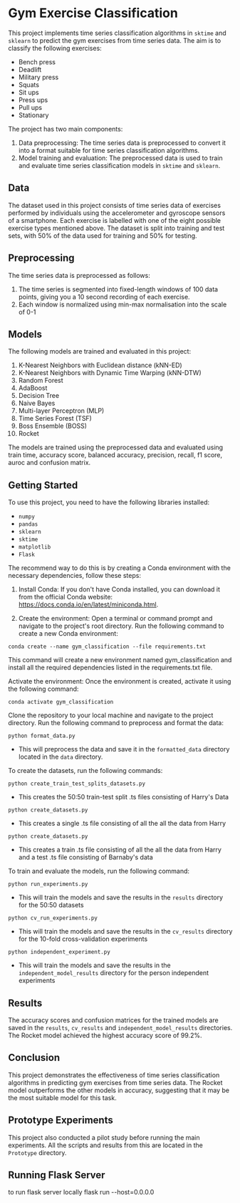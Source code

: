 # Gym Exercise Classification

This project implements time series classification algorithms in `sktime` and `sklearn` to predict the gym exercises from time series data. The aim is to classify the following exercises:

- Bench press
- Deadlift
- Military press
- Squats
- Sit ups
- Press ups
- Pull ups
- Stationary

The project has two main components:

1. Data preprocessing: The time series data is preprocessed to convert it into a format suitable for time series classification algorithms.
2. Model training and evaluation: The preprocessed data is used to train and evaluate time series classification models in `sktime` and `sklearn`.

## Data

The dataset used in this project consists of time series data of exercises performed by individuals using the accelerometer and gyroscope sensors of a smartphone. Each exercise is labelled with one of the eight possible exercise types mentioned above. The dataset is split into training and test sets, with 50% of the data used for training and 50% for testing.

## Preprocessing

The time series data is preprocessed as follows:

1. The time series is segmented into fixed-length windows of 100 data points, giving you a 10 second recording of each exercise.
2. Each window is normalized using min-max normalisation into the scale of 0-1

## Models

The following models are trained and evaluated in this project:

1. K-Nearest Neighbors with Euclidean distance (kNN-ED)
2. K-Nearest Neighbors with Dynamic Time Warping (kNN-DTW)
3. Random Forest
4. AdaBoost
5. Decision Tree
6. Naive Bayes
7. Multi-layer Perceptron (MLP)
8. Time Series Forest (TSF)
9. Boss Ensemble (BOSS)
10. Rocket

The models are trained using the preprocessed data and evaluated using train time, accuracy score, balanced accuracy, precision, recall, f1 score, auroc and confusion matrix.


## Getting Started

To use this project, you need to have the following libraries installed:

- `numpy`
- `pandas`
- `sklearn`
- `sktime`
- `matplotlib`
- `Flask`


The recommend way to do this is by creating a Conda environment with the necessary dependencies, follow these steps:

1. Install Conda: If you don't have Conda installed, you can download it from the official Conda website: https://docs.conda.io/en/latest/miniconda.html.

2. Create the environment: Open a terminal or command prompt and navigate to the project's root directory. Run the following command to create a new Conda environment:

```
conda create --name gym_classification --file requirements.txt
```

This command will create a new environment named gym_classification and install all the required dependencies listed in the requirements.txt file.

Activate the environment: Once the environment is created, activate it using the following command:

```
conda activate gym_classification
```

Clone the repository to your local machine and navigate to the project directory. Run the following command to preprocess and format the data:

```
python format_data.py
```
- This will preprocess the data and save it in the `formatted_data` directory located in the `data` directory.

To create the datasets, run the following commands:
```
python create_train_test_splits_datasets.py
```
- This creates the 50:50 train-test split .ts files consisting of Harry's Data

```
python create_datasets.py
```

- This creates a single .ts file consisting of all the all the data from Harry

```
python create_datasets.py
```

- This creates a train .ts file consisting of all the all the data from Harry and a test .ts file consisting of Barnaby's data


To train and evaluate the models, run the following command:

```
python run_experiments.py 
```

- This will train the models and save the results in the `results` directory for the 50:50 datasets

```
python cv_run_experiments.py
```
 - This will train the models and save the results in the `cv_results` directory for the 10-fold cross-validation experiments

```
python independent_experiment.py
```
 - This will train the models and save the results in the `independent_model_results` directory for the person independent experiments

## Results

The accuracy scores and confusion matrices for the trained models are saved in the `results`, `cv_results` and `independent_model_results` directories. The Rocket model achieved the highest accuracy score of 99.2%.

## Conclusion

This project demonstrates the effectiveness of time series classification algorithms in predicting gym exercises from time series data. The Rocket model outperforms the other models in accuracy, suggesting that it may be the most suitable model for this task.

## Prototype Experiments

This project also conducted a pilot study before running the main experiments. All the scripts and results from this are located in the `Prototype` directory.



## Running Flask Server
to run flask server locally flask run --host=0.0.0.0